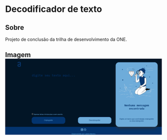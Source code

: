 <h1>Decodificador de texto</h1>

<h2>Sobre</h2>
<p>Projeto de conclusão da trilha de desenvolvimento da ONE.</p>

<h2>Imagem</2>
<img src="/img/image.png">


